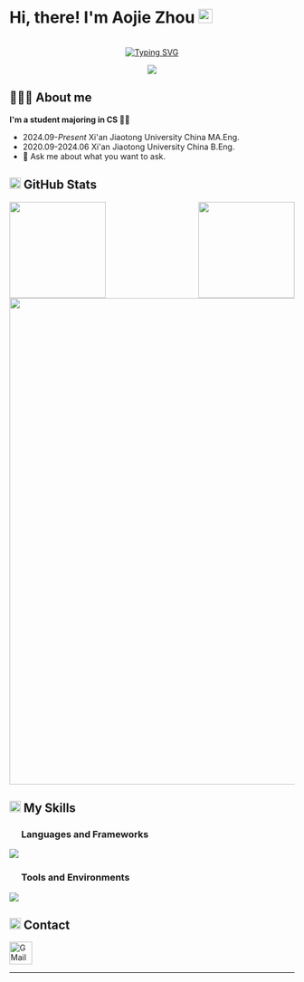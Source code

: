
<!--
**thunderbolt-fire/thunderbolt-fire** is a ✨ _special_ ✨ repository because its `README.md` (this file) appears on your GitHub profile.

Here are some ideas to get you started:

- 🔭 I’m currently working on ...
- 🌱 I’m currently learning ...
- 👯 I’m looking to collaborate on ...
- 🤔 I’m looking for help with ...
- 💬 Ask me about ...
- 📫 How to reach me: ...
- 😄 Pronouns: ...
- ⚡ Fun fact: ...
-->
# Hi, there! I'm Aojie Zhou <img src="https://user-images.githubusercontent.com/71177584/204090535-8da76dcf-df5e-44aa-a9e4-f658f051dcff.gif" width="25px" />
<p align="center">
  <br/>
 <a href="https://git.io/typing-svg"><img src="https://readme-typing-svg.demolab.com?font=Merienda&size=25&pause=1000&center=true&vCenter=true&random=false&width=435&lines=thunderbolt-fire" alt="Typing SVG" /></a>
</p>

<p align="center">
  <img src="https://komarev.com/ghpvc/?username=thunderbolt-fire&color=blue&style=for-the-badge" />
</p>



## 👨🏻‍💻 About me

**I'm a student majoring in CS 👨‍🎓**

- 2024.09-*Present* Xi'an Jiaotong University China MA.Eng.
- 2020.09-2024.06 Xi'an Jiaotong University China B.Eng.
- 💬 Ask me about what you want to ask.


## <img src="https://media.giphy.com/media/WUlplcMpOCEmTGBtBW/giphy.gif" height="20" /> GitHub Stats

<p align="center" width="860" /> 
  <img align="left" src="https://github-readme-stats-six-eta-79.vercel.app/api?username=thunderbolt-fire&show_icons=true&theme=default&hide_border=true&include_all_commits=true&count_private=true" height="170" />
  <img align="right" src="https://github-readme-stats-six-eta-79.vercel.app/api/top-langs/?username=thunderbolt-fire&theme=default&layout=compact&hide_border=true&langs_count=5&hide=makefile,cmake" height="170" />
</p>
<p align="center"> 
  <img src="https://github-profile-trophy.vercel.app/?username=thunderbolt-fire&theme=flat&column=-1&no-frame=true" width="860"/>
</p>

## <img src="https://img.icons8.com/dusk/64/null/development-skill.png" height="20" /> My Skills

### <img src="https://img.icons8.com/dusk/64/null/program.png" height="17" /> Languages and Frameworks

<p align="left"> 
  <img src="https://skillicons.dev/icons?i=cpp,py,pytorch,java,vue,md,latex&theme=light&perline=20" />
</p>

### <img src="https://img.icons8.com/dusk/64/null/maintenance.png" height="17" /> Tools and Environments

<p align="left"> 
  <img src="https://skillicons.dev/icons?i=docker,git,github,linux,matlab,obsidian,nodejs,langchain,&theme=light&perline=20" />
</p>


## <img src="https://img.icons8.com/dusk/64/null/share-2.png" height="20" /> Contact

<a href="mailto:zaj820876325@gmail.com" target="_blank"><img alt="GMail" title="GMail" src="https://img.icons8.com/dusk/64/null/gmail.png" width="40"></a>


---
